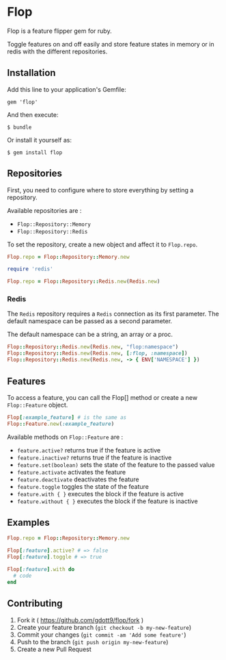 # Flop

Flop is a feature flipper gem for ruby.

Toggle features on and off easily and store feature states in memory or in redis
with the different repositories.

## Installation

Add this line to your application's Gemfile:

    gem 'flop'

And then execute:

    $ bundle

Or install it yourself as:

    $ gem install flop

## Repositories

First, you need to configure where to store everything by setting a repository.

Available repositories are :
- `Flop::Repository::Memory`
- `Flop::Repository::Redis`

To set the repository, create a new object and affect it to `Flop.repo`.
```ruby
Flop.repo = Flop::Repository::Memory.new

require 'redis'

Flop.repo = Flop::Repository::Redis.new(Redis.new)
```

### Redis

The `Redis` repository requires a `Redis` connection as its first parameter.
The default namespace can be passed as a second parameter.

The default namespace can be a string, an array or a proc.

```ruby
Flop::Repository::Redis.new(Redis.new, "flop:namespace")
Flop::Repository::Redis.new(Redis.new, [:flop, :namespace])
Flop::Repository::Redis.new(Redis.new, -> { ENV['NAMESPACE'] })
```

## Features

To access a feature, you can call the Flop[] method or create a new `Flop::Feature` object.
```ruby
Flop[:example_feature] # is the same as
Flop::Feature.new(:example_feature)
```

Available methods on `Flop::Feature` are :
- `feature.active?` returns true if the feature is active
- `feature.inactive?` returns true if the feature is inactive
- `feature.set(boolean)` sets the state of the feature to the passed value
- `feature.activate` activates the feature
- `feature.deactivate` deactivates the feature
- `feature.toggle` toggles the state of the feature
- `feature.with { }` executes the block if the feature is active
- `feature.without { }` executes the block if the feature is inactive

## Examples

```ruby
Flop.repo = Flop::Repository::Memory.new

Flop[:feature].active? # => false
Flop[:feature].toggle # => true

Flop[:feature].with do
  # code
end
```

## Contributing

1. Fork it ( https://github.com/gdott9/flop/fork )
2. Create your feature branch (`git checkout -b my-new-feature`)
3. Commit your changes (`git commit -am 'Add some feature'`)
4. Push to the branch (`git push origin my-new-feature`)
5. Create a new Pull Request
